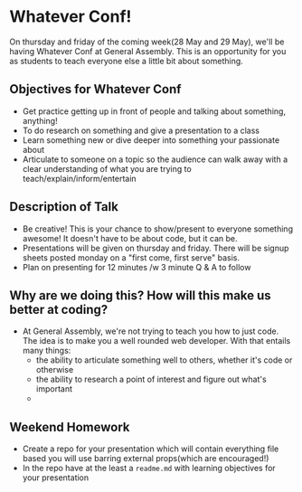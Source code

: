# Whatever Conf!

On thursday and friday of the coming week(28 May and 29 May), we'll be having Whatever Conf at General Assembly. This is an opportunity for you as students to teach everyone else a little bit about something.

## Objectives for Whatever Conf
- Get practice getting up in front of people and talking about something, anything!
- To do research on something and give a presentation to a class
- Learn something new or dive deeper into something your passionate about
- Articulate to someone on a topic so the audience can walk away with a clear understanding of what you are trying to teach/explain/inform/entertain

## Description of Talk
- Be creative! This is your chance to show/present to everyone something awesome! It doesn't have to be about code, but it can be.
- Presentations will be given on thursday and friday. There will be signup sheets posted monday on a "first come, first serve" basis.
- Plan on presenting for 12 minutes /w 3 minute Q & A to follow

## Why are we doing this? How will this make us better at coding?
- At General Assembly, we're not trying to teach you how to just code. The idea is to make you a well rounded web developer. With that entails many things:
  - the ability to articulate something well to others, whether it's code or otherwise
  - the ability to research a point of interest and figure out what's important
  -

## Weekend Homework
- Create a repo for your presentation which will contain everything file based you will use barring external props(which are encouraged!)
- In the repo have at the least a `readme.md` with learning objectives for your presentation
